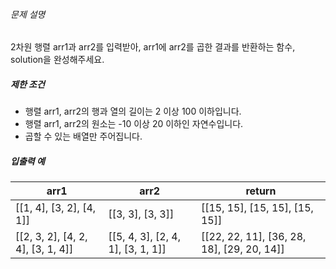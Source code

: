
###### 문제 설명


2차원 행렬 arr1과 arr2를 입력받아, arr1에 arr2를 곱한 결과를 반환하는 함수, solution을 완성해주세요.


##### 제한 조건


* 행렬 arr1, arr2의 행과 열의 길이는 2 이상 100 이하입니다.
* 행렬 arr1, arr2의 원소는 -10 이상 20 이하인 자연수입니다.
* 곱할 수 있는 배열만 주어집니다.


##### 입출력 예




| arr1 | arr2 | return |
| --- | --- | --- |
| [[1, 4], [3, 2], [4, 1]] | [[3, 3], [3, 3]] | [[15, 15], [15, 15], [15, 15]] |
| [[2, 3, 2], [4, 2, 4], [3, 1, 4]] | [[5, 4, 3], [2, 4, 1], [3, 1, 1]] | [[22, 22, 11], [36, 28, 18], [29, 20, 14]] |


